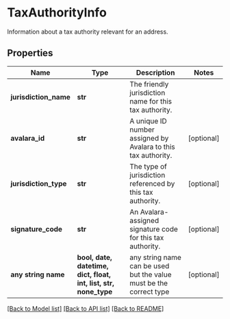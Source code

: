 # TaxAuthorityInfo

Information about a tax authority relevant for an address.

## Properties
Name | Type | Description | Notes
------------ | ------------- | ------------- | -------------
**jurisdiction_name** | **str** | The friendly jurisdiction name for this tax authority. | 
**avalara_id** | **str** | A unique ID number assigned by Avalara to this tax authority. | [optional] 
**jurisdiction_type** | **str** | The type of jurisdiction referenced by this tax authority. | [optional] 
**signature_code** | **str** | An Avalara-assigned signature code for this tax authority. | [optional] 
**any string name** | **bool, date, datetime, dict, float, int, list, str, none_type** | any string name can be used but the value must be the correct type | [optional]

[[Back to Model list]](../README.md#documentation-for-models) [[Back to API list]](../README.md#documentation-for-api-endpoints) [[Back to README]](../README.md)


